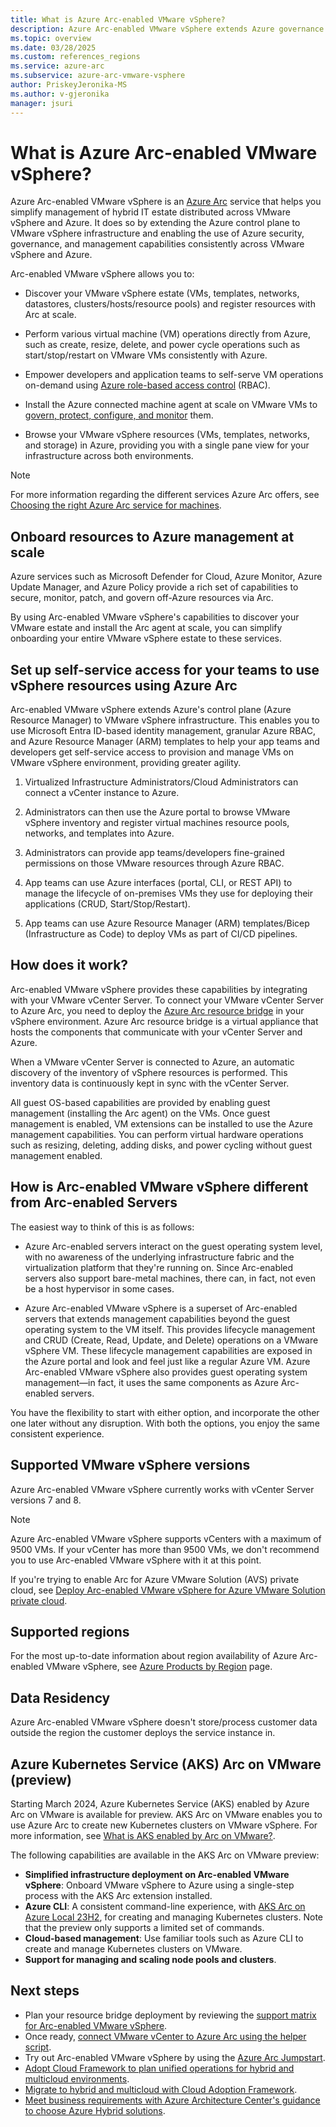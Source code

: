 ```yaml
---
title: What is Azure Arc-enabled VMware vSphere?
description: Azure Arc-enabled VMware vSphere extends Azure governance and management capabilities to VMware vSphere infrastructure and delivers a consistent management experience across both platforms. 
ms.topic: overview
ms.date: 03/28/2025
ms.custom: references_regions
ms.service: azure-arc
ms.subservice: azure-arc-vmware-vsphere
author: PriskeyJeronika-MS
ms.author: v-gjeronika
manager: jsuri
---
```


# What is Azure Arc-enabled VMware vSphere?

Azure Arc-enabled VMware vSphere is an [Azure Arc](../overview.md) service that helps you simplify management of hybrid IT estate distributed across VMware vSphere and Azure. It does so by extending the Azure control plane to VMware vSphere infrastructure and enabling the use of Azure security, governance, and management capabilities consistently across VMware vSphere and Azure. 

Arc-enabled VMware vSphere allows you to:

- Discover your VMware vSphere estate (VMs, templates, networks, datastores, clusters/hosts/resource pools) and register resources with Arc at scale. 

- Perform various virtual machine (VM) operations directly from Azure, such as create, resize, delete, and power cycle operations such as start/stop/restart on VMware VMs consistently with Azure. 

- Empower developers and application teams to self-serve VM operations on-demand using [Azure role-based access control](/azure/role-based-access-control/overview) (RBAC).

- Install the Azure connected machine agent at scale on VMware VMs to [govern, protect, configure, and monitor](../servers/overview.md#supported-cloud-operations) them.

- Browse your VMware vSphere resources (VMs, templates, networks, and storage) in Azure, providing you with a single pane view for your infrastructure across both environments.

> [!NOTE]
> For more information regarding the different services Azure Arc offers, see [Choosing the right Azure Arc service for machines](../choose-service.md).

## Onboard resources to Azure management at scale

Azure services such as Microsoft Defender for Cloud, Azure Monitor, Azure Update Manager, and Azure Policy provide a rich set of capabilities to secure, monitor, patch, and govern off-Azure resources via Arc. 

By using Arc-enabled VMware vSphere's capabilities to discover your VMware estate and install the Arc agent at scale, you can simplify onboarding your entire VMware vSphere estate to these services. 

## Set up self-service access for your teams to use vSphere resources using Azure Arc

Arc-enabled VMware vSphere extends Azure's control plane (Azure Resource Manager) to VMware vSphere infrastructure. This enables you to use Microsoft Entra ID-based identity management, granular Azure RBAC, and Azure Resource Manager (ARM) templates to help your app teams and developers get self-service access to provision and manage VMs on VMware vSphere environment, providing greater agility. 

1. Virtualized Infrastructure Administrators/Cloud Administrators can connect a vCenter instance to Azure. 

2. Administrators can then use the Azure portal to browse VMware vSphere inventory and register virtual machines resource pools, networks, and templates into Azure. 

3. Administrators can provide app teams/developers fine-grained permissions on those VMware resources through Azure RBAC.

4. App teams can use Azure interfaces (portal, CLI, or REST API) to manage the lifecycle of on-premises VMs they use for deploying their applications (CRUD, Start/Stop/Restart).

5. App teams can use Azure Resource Manager (ARM) templates/Bicep (Infrastructure as Code) to deploy VMs as part of CI/CD pipelines. 

## How does it work?

Arc-enabled VMware vSphere provides these capabilities by integrating with your VMware vCenter Server. To connect your VMware vCenter Server to Azure Arc, you need to deploy the [Azure Arc resource bridge](../resource-bridge/overview.md) in your vSphere environment. Azure Arc resource bridge is a virtual appliance that hosts the components that communicate with your vCenter Server and Azure. 

When a VMware vCenter Server is connected to Azure, an automatic discovery of the inventory of vSphere resources is performed. This inventory data is continuously kept in sync with the vCenter Server. 

All guest OS-based capabilities are provided by enabling guest management (installing the Arc agent) on the VMs. Once guest management is enabled, VM extensions can be installed to use the Azure management capabilities. You can perform virtual hardware operations such as resizing, deleting, adding disks, and power cycling without guest management enabled. 

## How is Arc-enabled VMware vSphere different from Arc-enabled Servers

The easiest way to think of this is as follows:

- Azure Arc-enabled servers interact on the guest operating system level, with no awareness of the underlying infrastructure fabric and the virtualization platform that they're running on. Since Arc-enabled servers also support bare-metal machines, there can, in fact, not even be a host hypervisor in some cases.

- Azure Arc-enabled VMware vSphere is a superset of Arc-enabled servers that extends management capabilities beyond the guest operating system to the VM itself. This provides lifecycle management and CRUD (Create, Read, Update, and Delete) operations on a VMware vSphere VM. These lifecycle management capabilities are exposed in the Azure portal and look and feel just like a regular Azure VM. Azure Arc-enabled VMware vSphere also provides guest operating system management—in fact, it uses the same components as Azure Arc-enabled servers. 

You have the flexibility to start with either option, and incorporate the other one later without any disruption. With both the options, you enjoy the same consistent experience.

## Supported VMware vSphere versions

Azure Arc-enabled VMware vSphere currently works with vCenter Server versions 7 and 8.

> [!NOTE]
> Azure Arc-enabled VMware vSphere supports vCenters with a maximum of 9500 VMs. If your vCenter has more than 9500 VMs, we don't recommend you to use Arc-enabled VMware vSphere with it at this point.

If you're trying to enable Arc for Azure VMware Solution (AVS) private cloud, see [Deploy Arc-enabled VMware vSphere for Azure VMware Solution private cloud](/azure/azure-vmware/deploy-arc-for-azure-vmware-solution).

## Supported regions

For the most up-to-date information about region availability of Azure Arc-enabled VMware vSphere, see [Azure Products by Region](https://azure.microsoft.com/explore/global-infrastructure/products-by-region/table) page.

## Data Residency

Azure Arc-enabled VMware vSphere doesn't store/process customer data outside the region the customer deploys the service instance in.  

## Azure Kubernetes Service (AKS) Arc on VMware (preview)

Starting March 2024, Azure Kubernetes Service (AKS) enabled by Azure Arc on VMware is available for preview. AKS Arc on VMware enables you to use Azure Arc to create new Kubernetes clusters on VMware vSphere. For more information, see [What is AKS enabled by Arc on VMware?](/azure/aks/hybrid/aks-vmware-overview).

The following capabilities are available in the AKS Arc on VMware preview:

- **Simplified infrastructure deployment on Arc-enabled VMware vSphere**: Onboard VMware vSphere to Azure using a single-step process with the AKS Arc extension installed.
- **Azure CLI**: A consistent command-line experience, with [AKS Arc on Azure Local 23H2](/azure/aks/hybrid/aks-create-clusters-cli), for creating and managing Kubernetes clusters. Note that the preview only supports a limited set of commands.
- **Cloud-based management**: Use familiar tools such as Azure CLI to create and manage Kubernetes clusters on VMware.
- **Support for managing and scaling node pools and clusters**.

## Next steps

- Plan your resource bridge deployment by reviewing the [support matrix for Arc-enabled VMware vSphere](support-matrix-for-arc-enabled-vmware-vsphere.md).
- Once ready, [connect VMware vCenter to Azure Arc using the helper script](quick-start-connect-vcenter-to-arc-using-script.md).
- Try out Arc-enabled VMware vSphere by using the [Azure Arc Jumpstart](https://azurearcjumpstart.com/azure_arc_jumpstart/azure_arc_vsphere).
- [Adopt Cloud Framework to plan unified operations for hybrid and multicloud environments](/azure/cloud-adoption-framework/scenarios/hybrid/plan).
- [Migrate to hybrid and multicloud with Cloud Adoption Framework](/azure/cloud-adoption-framework/scenarios/hybrid/migrate).
- [Meet business requirements with Azure Architecture Center's guidance to choose Azure Hybrid solutions](/azure/architecture/guide/technology-choices/hybrid-considerations).